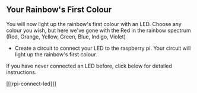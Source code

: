 ## Your Rainbow's First Colour

You will now light up the rainbow's first colour with an LED. Choose any colour you wish, but here we've gone with the Red in the rainbow spectrum
(Red, Orange, Yellow, Green, Blue, Indigo, Violet)

+ Create a circuit to connect your LED to the raspberry pi. Your circuit will light up the rainbow's first colour.

If you have never connected an LED before, click below for detailed instructions.

[[[rpi-connect-led]]]
